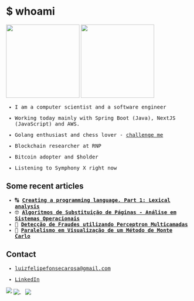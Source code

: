 # $ whoami

<img src="https://github.com/user-attachments/assets/1423b08e-4910-4498-977d-2bfeada4e72a" width="200" />
<img src="https://github.com/user-attachments/assets/3f946bc2-d30a-49cf-bb43-aa9410adbec3" width="200" />


<samp>
  
  - I am a computer scientist and a software engineer</a>

  - Working today mainly with Spring Boot (Java), NextJS (JavaScript) and AWS.

  - Golang enthusiast and chess lover - <a href="https://www.chess.com/member/felipalds" target="_blank">challenge me</a>

  - Blockchain researcher at RNP

  - Bitcoin adopter and $holder

  - Listening to Symphony X right now

</samp>

## Some recent articles

<samp>

  
  - 🔠 <strong><a href="https://www.luizrosa.me/lexical-analysis/" target="_blank">Creating a programming language. Part 1: Lexical analysis</a></strong>
  - 🤓 <strong><a href="https://www.overleaf.com/read/wbcghtpmsbcg#d909bd" target="_blank">Algoritmos de Substituição de Páginas - Análise em Sistemas Operacionais</a></strong>
  - 🤖 <strong><a href="https://www.overleaf.com/read/vypgwmnpzmgn#06066c" target="_blank">Detecção de Fraudes utilizando Perceptron Multicamadas</a></strong>
  - 🥒 <strong><a href="https://www.overleaf.com/read/bmrhcdpghmwc#ff5777" target="_blank">Paralelismo em Visualização de um Método de Monte Carlo</a></strong>
  
  
</samp>

## Contact

<samp>
  
  - <a href="mailto:luizfelipefonsecarosa@gmail.com">luizfelipefonsecarosa@gmail.com</a>
  
  - <a href="https://www.linkedin.com/in/felipalds/">LinkedIn</a>

</samp>

<img src="https://github.com/user-attachments/assets/26c32b32-7135-4d3d-835a-c948599d0cc0](https://raw.githubusercontent.com/egonelbre/gophers/master/.thumb/animation/buy-morning-coffee-3x.gif" />



  <a href="https://github.com/Felipalds">
    <img align="center" src="https://github-readme-stats.vercel.app/api?username=Felipalds&show_icons=true&theme=github_dark" />
  </a>
  &nbsp;&nbsp;
  <a href="https://github.com/Felipalds/github-readme-stats">
    <img align="center" src="https://github-readme-stats.vercel.app/api/top-langs/?username=Felipalds&layout=compact&theme=github_dark" />
  </a>



